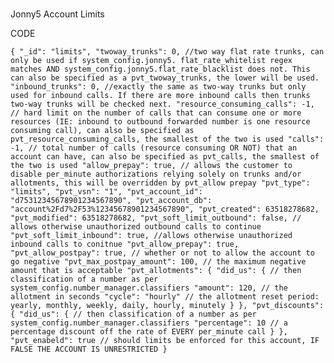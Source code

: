 #
Jonny5
Account Limits



CODE


`{
   "_id": "limits",
   "twoway_trunks": 0, //two way flat rate trunks, can only be used if system_config.jonny5. flat_rate_whitelist regex matches AND system_config.jonny5.flat_rate_blacklist does not. This can also be specified as a pvt_twoway_trunks, the lower will be used.
   "inbound_trunks": 0, //exactly the same as two-way trunks but only used for inbound calls. If there are more inbound calls then trunks two-way trunks will be checked next.
   "resource_consuming_calls": -1, // hard limit on the number of calls that can consume one or more resources (IE: inbound to outbound forwarded number is one resource consuming call), can also be specified as pvt_resource_consuming_calls, the smallest of the two is used
   "calls": -1, // total number of calls (resource consuming OR NOT) that an account can have, can also be specified as pvt_calls, the smallest of the two is used
   "allow_prepay": true, // allows the customer to disable per_minute authorizations relying solely on trunks and/or allotments, this will be overridden by pvt_allow prepay
   "pvt_type": "limits",
   "pvt_vsn": "1",
   "pvt_account_id": "d75312345678901234567890",
   "pvt_account_db": "account%2Fd7%2F53%12345678901234567890",
   "pvt_created": 63518278682,
   "pvt_modified": 63518278682,
   "pvt_soft_limit_outbound": false, // allows otherwise unauthorized outbound calls to continue
   "pvt_soft_limit_inbound": true, //allows otherwise unauthorized inbound calls to conitnue
   "pvt_allow_prepay": true,
   "pvt_allow_postpay": true, // whether or not to allow the account to go negative
   "pvt_max_postpay_amount": 100, // the maximum negative amount that is acceptable
   "pvt_allotments": {
   "did_us": { // then classification of a number as per system_config.number_manager.classifiers
      "amount": 120, // the allotment in seconds
      "cycle": "hourly" // the allotment reset period: yearly, monthly, weekly, daily, hourly, minutely
      }
   },
   "pvt_discounts": {
      "did_us": { // then classification of a number as per system_config.number_manager.classifiers
      "percentage": 10 // a percentage discount off the rate of EVERY per_minute call
      }
   },
   "pvt_enabeld": true // should limits be enforced for this account, IF FALSE THE ACCOUNT IS UNRESTRICTED
}
`
